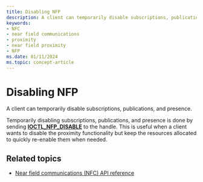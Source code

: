 ```yaml
---
title: Disabling NFP
description: A client can temporarily disable subscriptions, publications, and presence.
keywords:
- NFC
- near field communications
- proximity
- near field proximity
- NFP
ms.date: 01/11/2024
ms.topic: concept-article
---
```


# Disabling NFP

A client can temporarily disable subscriptions, publications, and presence.

Temporarily disabling subscriptions, publications, and presence is done by sending **[IOCTL\_NFP\_DISABLE](/windows-hardware/drivers/ddi/nfpdev/ni-nfpdev-ioctl_nfp_disable)** to the handle. This is useful when a client wants to disable the proximity functionality but keep the resources allocated to quickly re-enable them when needed.

## Related topics

- [Near field communications (NFC) API reference](/windows-hardware/drivers/ddi/_nfpdrivers/)
